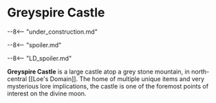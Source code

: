 # Greyspire Castle

--8<-- "under_construction.md"

--8<-- "spoiler.md"

--8<-- "LD_spoiler.md"

**Greyspire Castle** is a large castle atop a grey stone mountain, in north-central [[Loe's Domain]]. The home of multiple unique items and very mysterious lore implications, the castle is one of the foremost points of interest on the divine moon.